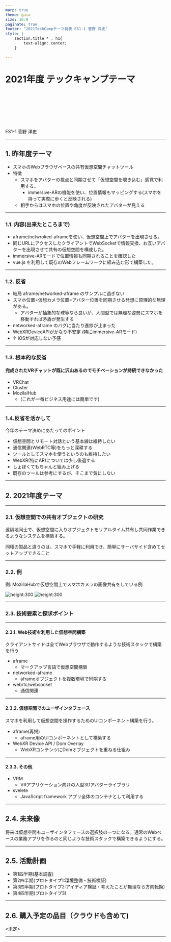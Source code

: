 ```yaml
---
marp: true
theme: gaia
size: 16:9 
paginate: true 
footer: "2021TechCampテーマ発表 ES1-1 菅野 洋史"
style: |
    section.title * , h1{
        text-align: center;
    }

---
```

<!-- _class: title -->
# 2021年度 テックキャンプテーマ

<br>
<br>
<br>
<br>
<br>
<br>

ES1-1 菅野 洋史

---

## 1. 昨年度テーマ
- スマホのWebブラウザベースの共有仮想空間チャットツール
- 特徴
  - スマホをアバターの視点と同期させて「仮想空間を覗き込む」感覚で利用する。
    -  immersive-ARの機能を使い、位置情報もマッピングする(スマホを持って実際に歩くと反映される)
  - 相手からはスマホの位置や角度が反映されたアバターが見える
---
### 1.1. 内容(出来たところまで)
- aframe/netwroked-aframeを使い、仮想空間上でアバターを出現させる。
- 同じURLにアクセスしたクライアントでWebSocketで情報交換、お互いアバターを出現させて共有の仮想空間を構成した。
- immersive-ARモードで位置情報も同期されることを確認した
- vue.js を利用して既存のWebフレームワークに組み込む形で構築した。

---

### 1.2. 反省
- 結局 aframe/networked-aframe のサンプルに過ぎない
- スマホ位置=仮想カメラ位置=アバター位置を同期させる発想に原理的な無理がある。
  - アバターが抽象的な球等なら良いが、人間型では無理な姿勢にスマホを移動すれば矛盾が発生する
- networked-aframe のバグに当たり進捗が止まった
- WebXRDeviceAPIがかなり不安定 (特にimmersive-ARモード)
- ↑ iOSが対応しない予感

--- 

### 1.3. 根本的な反省

#### 完成されたVRチャットが既に沢山あるのでモチベーションが持続できなかった
- VRChat
- Cluster
- MozilalHub 
  - (これが一番ビジネス用途には簡単です)

--- 

### 1.4.反省を活かして

今年のテーマ決めにあたってのポイント

- 仮想空間とリモート対話という基本線は維持したい
- 通信関連(WebRTC等)をもっと深耕する
- ツールとしてスマホを使うというのも維持したい
- WebXR(特にAR)については少し後退する
- しょぼくてもちゃんと組み上げる
- 既存のツールは参考にするが、そこまで気にしない

---

## 2. 2021年度テーマ

---
### 2.1. 仮想空間での共有オブジェクトの研究

遠隔地同士で、仮想空間に入りオブジェクトをリアルタイム共有し共同作業できるようなシステムを構築する。

同種の製品と違うのは、スマホで手軽に利用でき、簡単にサーバサイド含めてセットアップできること

--- 

### 2.2. 例

例: MozillaHubで仮想空間上でスマホカメラの画像共有をしている例

![height:300](./mh02.png) ![height:300](./mh01.png)

---


### 2.3. 技術要素と探求ポイント

---
#### 2.3.1.  Web技術を利用した仮想空間構築

クライアントサイドは全てWebブラウザで動作するような技術スタックで構築を行う
- aframe 
  - マークアップ言語で仮想空間構築
- networked-aframe
  - aframeオブジェクトを複数環境で同期する
- webrtc/websocket 
  - 通信関連
---
#### 2.3.2. 仮想空間でのユーザインタフェース 

スマホを利用して仮想空間を操作するためのUIコンポーネント構築を行う。

- aframe(再掲) 
  - aframe用のUIコンポーネントとして構築する
- WebXR Device API / Dom Overlay
  - WebXRコンテンツにDomオブジェクトを重ねる仕組み

---
#### 2.3.3. その他

- VRM 
  - VRアプリケーション向けの人型3Dアバターライブラリ
- svelete   
  - JavaScript framework アプリ全体のコンテナとして利用する

---
## 2.4. 未来像

将来は仮想空間もユーザインタフェースの選択肢の一つになる。通常のWebベースの業務アプリを作るのと同じような技術スタックで構築できるようにする。

---
## 2.5. 活動計画

- 第1四半期(基本調査)
- 第2四半期(プロトタイプ1:環境整備・技術検証)
- 第3四半期(プロトタイプ2:アイディア検証・考えたことが無理なら方向転換)
- 第4四半期(プロトタイプ3)


---
## 2.6. 購入予定の品目（クラウドも含めて)
<未定>

---